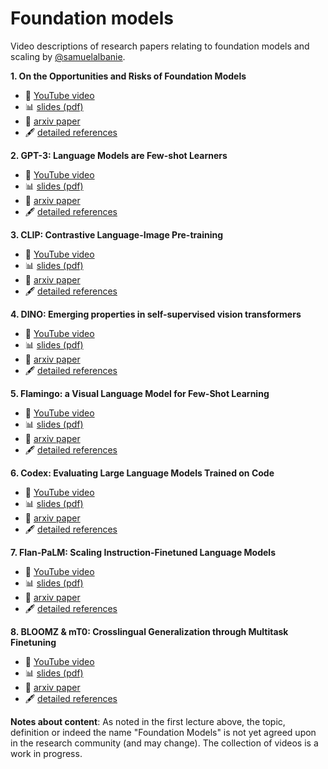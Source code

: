 # Foundation models

Video descriptions of research papers relating to foundation models and scaling by [@samuelalbanie](https://twitter.com/SamuelAlbanie).

**1. On the Opportunities and Risks of Foundation Models**

- :movie_camera: [YouTube video](https://www.youtube.com/watch?v=ZshcPdavsdU)
- :bar_chart: [slides (pdf)](https://samuelalbanie.com/files/digest-slides/2022-06-foundation-models-opportunities-and-risks-intro.pdf)
- :page_facing_up: [arxiv paper](https://arxiv.org/abs/2108.07258)
- :fountain_pen: [detailed references](https://samuelalbanie.com/digests/2022-06-foundation-models-opportunities-and-risks-intro/)

**2. GPT-3: Language Models are Few-shot Learners**

- :movie_camera: [YouTube video](https://www.youtube.com/watch?v=5i-SC-roENM)
- :bar_chart: [slides (pdf)](https://samuelalbanie.com/files/digest-slides/2022-07-gpt-3.pdf)
- :page_facing_up: [arxiv paper](https://arxiv.org/2005.14165)
- :fountain_pen: [detailed references](https://samuelalbanie.com/digests/2022-07-gpt-3/)

**3. CLIP: Contrastive Language-Image Pre-training**

- :movie_camera: [YouTube video](https://www.youtube.com/watch?v=BcfAkQagEWU)
- :bar_chart: [slides (pdf)](https://samuelalbanie.com/files/digest-slides/2022-04-clip.pdf)
- :page_facing_up: [arxiv paper](https://arxiv.org/abs/2103.00020)
- :fountain_pen: [detailed references](https://samuelalbanie.com/digests/2022-04-clip/)

**4. DINO: Emerging properties in self-supervised vision transformers**

- :movie_camera: [YouTube video](https://www.youtube.com/watch?v=Xc_41FvlB1w)
- :bar_chart: [slides (pdf)](https://samuelalbanie.com/files/digest-slides/2022-06-dino.pdf)
- :page_facing_up: [arxiv paper](https://arxiv.org/abs/2104.14294)
- :fountain_pen: [detailed references](https://samuelalbanie.com/digests/2022-06-dino/)

**5. Flamingo: a Visual Language Model for Few-Shot Learning**

- :movie_camera: [YouTube video](https://www.youtube.com/watch?v=H82s6BrJduM)
- :bar_chart: [slides (pdf)](https://samuelalbanie.com/files/digest-slides/2022-05-flamingo.pdf)
- :page_facing_up: [arxiv paper](https://arxiv.org/abs/2204.14198)
- :fountain_pen: [detailed references](https://samuelalbanie.com/digests/2022-05-flamingo/)

**6. Codex: Evaluating Large Language Models Trained on Code**

- :movie_camera: [YouTube video](https://www.youtube.com/watch?v=Wc7dcwF7QaA)
- :bar_chart: [slides (pdf)](https://samuelalbanie.com/files/digest-slides/2022-07-codex.pdf)
- :page_facing_up: [arxiv paper](https://arxiv.org/abs/2107.03374)
- :fountain_pen: [detailed references](https://samuelalbanie.com/digests/2022-07-codex/)

**7. Flan-PaLM: Scaling Instruction-Finetuned Language Models**

- :movie_camera: [YouTube video](https://www.youtube.com/watch?v=QdwETwqyREY)
- :bar_chart: [slides (pdf)](https://samuelalbanie.com/files/digest-slides/2022-10-scaling-instruction-finetuned-language-models.pdf)
- :page_facing_up: [arxiv paper](https://arxiv.org/abs/2210.11416)
- :fountain_pen: [detailed references](https://samuelalbanie.com/digests/2022-10-scaling-instruction-finetuned-language-models/)

**8. BLOOMZ & mT0: Crosslingual Generalization through Multitask Finetuning**

- :movie_camera: [YouTube video](https://youtu.be/LG_N5ITizDo)
- :bar_chart: [slides (pdf)](https://samuelalbanie.com/files/digest-slides/2022-11-crosslingual-generalization-through-multitask-finetuning.pdf)
- :page_facing_up: [arxiv paper](https://arxiv.org/abs/2211.01786)
- :fountain_pen: [detailed references](https://samuelalbanie.com/digests/2022-11-crosslingual-generalisation-through-multitask-finetuning)

<strong>Notes about content</strong>:
As noted in the first lecture above, the topic, definition or indeed the name "Foundation Models" is not yet agreed upon in the research community (and may change).
The collection of videos is a work in progress.
